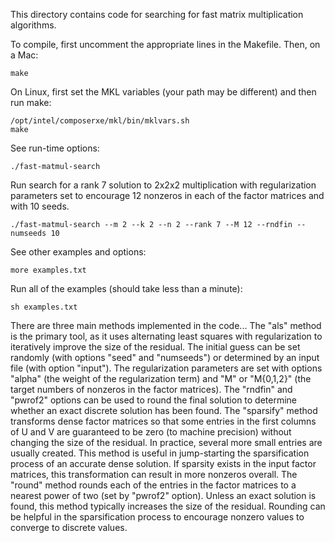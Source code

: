 This directory contains code for searching for fast matrix multiplication algorithms.

To compile, first uncomment the appropriate lines in the Makefile.
Then, on a Mac:

    make

On Linux, first set the MKL variables (your path may be different) and then run make:

    /opt/intel/composerxe/mkl/bin/mklvars.sh 
    make

See run-time options:

    ./fast-matmul-search

Run search for a rank 7 solution to 2x2x2 multiplication with regularization parameters set to encourage 12 nonzeros in each of the factor matrices and with 10 seeds.

    ./fast-matmul-search --m 2 --k 2 --n 2 --rank 7 --M 12 --rndfin --numseeds 10

See other examples and options:

    more examples.txt

Run all of the examples (should take less than a minute):

    sh examples.txt


There are three main methods implemented in the code...
    The "als" method is the primary tool, as it uses alternating least squares with regularization to iteratively improve the size of the residual.  The initial guess can be set randomly (with options "seed" and "numseeds") or determined by an input file (with option "input").  The regularization parameters are set with options "alpha" (the weight of the regularization term) and "M" or "M{0,1,2}" (the target numbers of nonzeros in the factor matrices).  The "rndfin" and "pwrof2" options can be used to round the final solution to determine whether an exact discrete solution has been found.
    The "sparsify" method transforms dense factor matrices so that some entries in the first columns of U and V are guaranteed to be zero (to machine precision) without changing the size of the residual.  In practice, several more small entries are usually created.  This method is useful in jump-starting the sparsification process of an accurate dense solution.  If sparsity exists in the input factor matrices, this transformation can result in more nonzeros overall.
    The "round" method rounds each of the entries in the factor matrices to a nearest power of two (set by "pwrof2" option).  Unless an exact solution is found, this method typically increases the size of the residual.  Rounding can be helpful in the sparsification process to encourage nonzero values to converge to discrete values.
  
